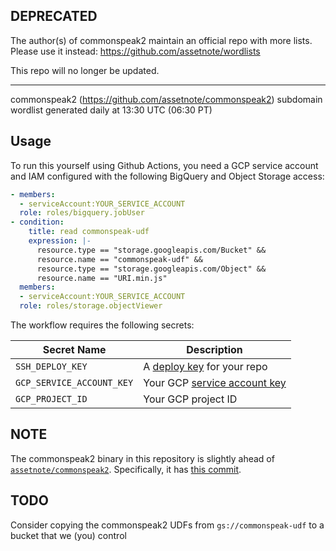 ## DEPRECATED

The author(s) of commonspeak2 maintain an official repo with more lists. Please
use it instead: https://github.com/assetnote/wordlists

This repo will no longer be updated.

---

commonspeak2 (https://github.com/assetnote/commonspeak2) subdomain wordlist
generated daily at 13:30 UTC (06:30 PT)

## Usage
To run this yourself using Github Actions, you need a GCP service account and
IAM configured with the following BigQuery and Object Storage access:

```yaml
- members:
  - serviceAccount:YOUR_SERVICE_ACCOUNT
  role: roles/bigquery.jobUser
- condition:
    title: read commonspeak-udf
    expression: |-
      resource.type == "storage.googleapis.com/Bucket" &&
      resource.name == "commonspeak-udf" &&
      resource.type == "storage.googleapis.com/Object" &&
      resource.name == "URI.min.js"
  members:
  - serviceAccount:YOUR_SERVICE_ACCOUNT
  role: roles/storage.objectViewer
```

The workflow requires the following secrets:

|Secret Name|Description|
|-|-|
|`SSH_DEPLOY_KEY`|A [deploy key](https://developer.github.com/v3/guides/managing-deploy-keys/) for your repo|
|`GCP_SERVICE_ACCOUNT_KEY`|Your GCP [service account key](https://cloud.google.com/iam/docs/creating-managing-service-account-keys)|
|`GCP_PROJECT_ID`|Your GCP project ID|

## NOTE
The commonspeak2 binary in this repository is slightly ahead of
[`assetnote/commonspeak2`](https://github.com/assetnote/commonspeak2).
Specifically, it has [this
commit](https://github.com/assetnote/commonspeak2/pull/11).

## TODO
Consider copying the commonspeak2 UDFs from `gs://commonspeak-udf` to a bucket
that we (you) control
